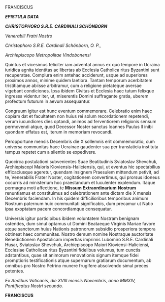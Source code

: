 FRANCISCUS

***EPISTULA DATA***

***CHRISTOPHORO S.R.E. CARDINALI SCHÖNBORN***

*Venerabili Fratri Nostro*

*Christophoro S.R.E. Cardinali Schönborn, O. P.,*

*Archiepiscopo Metropolitae Vindobonensi*

Quintus et vicesimus feliciter iam adventat annus ex quo tempore in Ucraina iuridica agnita identitas ac libertas ab Ecclesia Catholica ritus Byzantini sunt recuperatae. Complura enim antehac acciderunt, usque ad superiores proximos annos, minime quidem laetiora. Tantam temporum acerbitatem tristitiamque abiisse arbitramur, cum a religione pietateque aversae vigebant condiciones. Ipsa ibidem Civitas et Ecclesia haec tutum felixque ingressa videntur iter, ut, miserentis Domini suffragante gratia, uberem profectum futurum in aevum assequantur.

Congruum igitur est hunc eventum commemorare. Celebratio enim haec copiam dat et facultatem non huius rei solum recordationem repetendi, verum iucundiores dies optandi, animos ad ferventiorem religionis sensum permovendi atque, quod Decessor Noster sanctus Ioannes Paulus II inibi quondam effatus est, iterum in memoriam revocandi.

Peropportune mensis Decembris die X sollemnis erit commemoratio, cum universa communitas haec Ucrainae gaudenter sua per translaticia instituta tempus repetet cum a silentio se expedivere.

Quocirca postulationi subvenientes Suae Beatitudinis Sviatoslav Shevchuk, Archiepiscopi Maioris Kioviensis-Haliciensis, qui, ut eventus hic spectabilius efficaciusque ageretur, quendam insignem Praesulem mittendum petivit, ad te, Venerabilis Frater Noster, cogitationem convertimus, qui prorsus idoneus occurris ad ministerium hoc praestandum et luculenter explendum. Itaque permagna moti affectione, te **Missum Extraordinarium** **Nostrum** renuntiamus et constituimus ad celebrationem ante dictam die X mensis Decembris faciendam. In his quidem difficilioribus temporibus animum Nostrum paternum huic communitati significabis, dum precamur ut Natio ipsa exoptatam pacem concordiamque consequatur.

Universis igitur participibus ibidem voluntatem Nostram benignam ostendes, dum simul optamus ut Domini Beataeque Virginis Mariae favore atque sanctorum huius Nationis patronorum subsidio prosperiora tempora obtineat haec communitas. Nostro demum nomine Nostraque auctoritate Benedictionem Apostolicam impertias imprimis Lubomiro S.R.E. Cardinali Husar, Sviatoslav Shevchuk, Archiepiscopo Maiori Kioviensi-Haliciensi, Ecclesiae Catholicae ritus Byzantini fidelibus volumus, tum cunctis adstantibus, quae sit animorum renovationis signum itemque fidei promptioris testificationis atque supernarum gratiarum documentum, ab omnibus pro Nostro Petrino munere frugifere absolvendo simul preces petentes.

*Ex Aedibus Vaticanis, die XVIII mensis Novembris, anno MMXIV, Pontificatus Nostri secundo.*

**FRANCISCUS**